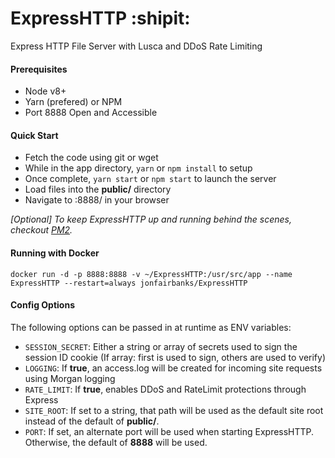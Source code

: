 # ExpressHTTP :shipit:

Express HTTP File Server with Lusca and DDoS Rate Limiting

#### Prerequisites
- Node v8+
- Yarn (prefered) or NPM
- Port 8888 Open and Accessible

#### Quick Start
- Fetch the code using git or wget
- While in the app directory, `yarn` or `npm install` to setup
- Once complete, `yarn start` or `npm start` to launch the server
- Load files into the **public/** directory
- Navigate to <host>:8888/ in your browser

*[Optional] To keep ExpressHTTP up and running behind the scenes, checkout [PM2](http://pm2.keymetrics.io/ "PM2").*

#### Running with Docker
`docker run -d -p 8888:8888 -v ~/ExpressHTTP:/usr/src/app --name ExpressHTTP --restart=always jonfairbanks/ExpressHTTP`

#### Config Options
The following options can be passed in at runtime as ENV variables:
- `SESSION_SECRET`: Either a string or array of secrets used to sign the session ID cookie (If array: first is used to sign, others are used to verify)
- `LOGGING`: If **true**, an access.log will be created for incoming site requests using Morgan logging
- `RATE_LIMIT`: If **true**, enables DDoS and RateLimit protections through Express
- `SITE_ROOT`: If set to a string, that path will be used as the default site root instead of the default of **public/**.
- `PORT`: If set, an alternate port will be used when starting ExpressHTTP. Otherwise, the default of **8888** will be used.